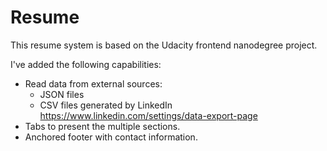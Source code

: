 # Resume

This resume system is based on the Udacity frontend nanodegree project.

I've added the following capabilities:
- Read data from external sources:
  - JSON files
  - CSV files generated by LinkedIn https://www.linkedin.com/settings/data-export-page
- Tabs to present the multiple sections.
- Anchored footer with contact information.
